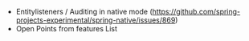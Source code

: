 - Entitylisteners / Auditing in native mode (https://github.com/spring-projects-experimental/spring-native/issues/869)
- Open Points from features List
